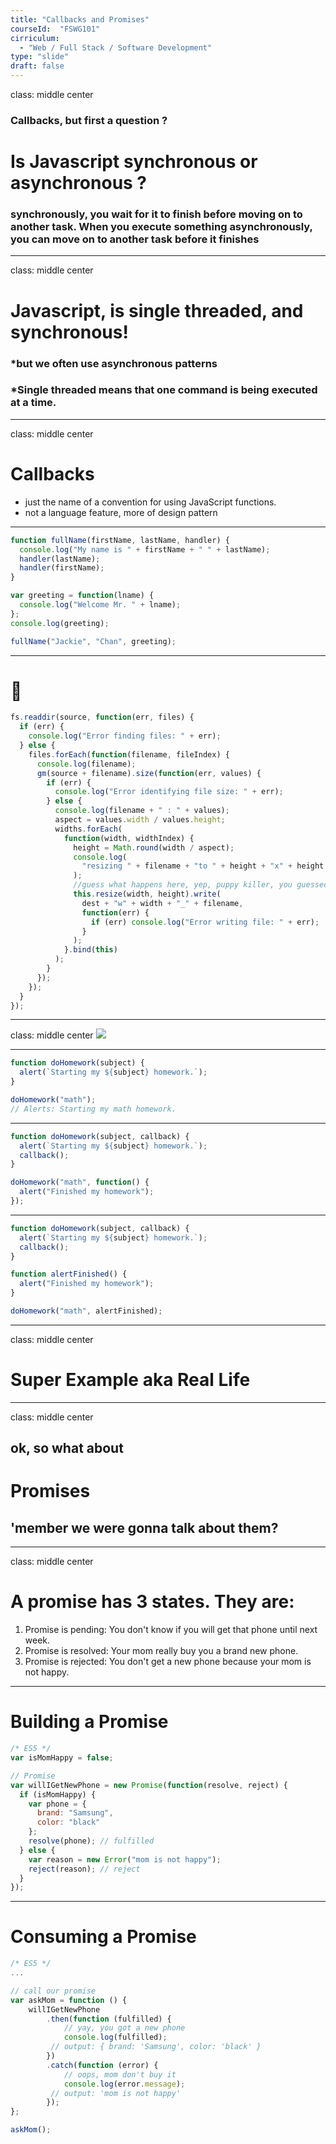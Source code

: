 ```yaml
---
title: "Callbacks and Promises" 
courseId:  "FSWG101"
cirriculum: 
  - "Web / Full Stack / Software Development"
type: "slide"
draft: false
---
```


class: middle center

### Callbacks, but first a question ?

# Is Javascript synchronous or asynchronous ?

### synchronously, you wait for it to finish before moving on to another task. When you execute something asynchronously, you can move on to another task before it finishes

---

class: middle center

# Javascript, is single threaded, and **synchronous**!

### \*but we often use asynchronous patterns

### \*Single threaded means that one command is being executed at a time.

---

class: middle center

# Callbacks

* just the name of a convention for using JavaScript functions.
* not a language feature, more of design pattern

---

```javascript
function fullName(firstName, lastName, handler) {
  console.log("My name is " + firstName + " " + lastName);
  handler(lastName);
  handler(firstName);
}

var greeting = function(lname) {
  console.log("Welcome Mr. " + lname);
};
console.log(greeting);

fullName("Jackie", "Chan", greeting);
```

---

# 🙁

```javascript
fs.readdir(source, function(err, files) {
  if (err) {
    console.log("Error finding files: " + err);
  } else {
    files.forEach(function(filename, fileIndex) {
      console.log(filename);
      gm(source + filename).size(function(err, values) {
        if (err) {
          console.log("Error identifying file size: " + err);
        } else {
          console.log(filename + " : " + values);
          aspect = values.width / values.height;
          widths.forEach(
            function(width, widthIndex) {
              height = Math.round(width / aspect);
              console.log(
                "resizing " + filename + "to " + height + "x" + height
              );
              //guess what happens here, yep, puppy killer, you guessed it
              this.resize(width, height).write(
                dest + "w" + width + "_" + filename,
                function(err) {
                  if (err) console.log("Error writing file: " + err);
                }
              );
            }.bind(this)
          );
        }
      });
    });
  }
});
```

---

class: middle center
![](https://www.twilio.com/blog/wp-content/uploads/2016/09/31orCejQRkSvmchYeZC2GKswNtst-d_xEoSPoP3X-bAm9RRe8hxz59vVZrrRm78VvJgVbuUo5R7dAikR2gY1rxtqQ14yMJP8K4CS3Siiir_wRpB6IYgoWGlpokE51vV4eYAI2lpP-1.png)

---

```js
function doHomework(subject) {
  alert(`Starting my ${subject} homework.`);
}

doHomework("math");
// Alerts: Starting my math homework.
```

---

```js
function doHomework(subject, callback) {
  alert(`Starting my ${subject} homework.`);
  callback();
}

doHomework("math", function() {
  alert("Finished my homework");
});
```

---

```js
function doHomework(subject, callback) {
  alert(`Starting my ${subject} homework.`);
  callback();
}

function alertFinished() {
  alert("Finished my homework");
}

doHomework("math", alertFinished);
```

---

class: middle center

# Super Example aka Real Life

---

class: middle center

## ok, so what about

# Promises

## 'member we were gonna talk about them?

---

class: middle center

# A promise has 3 states. They are:

1. Promise is pending: You don't know if you will get that phone until next week.
2. Promise is resolved: Your mom really buy you a brand new phone.
3. Promise is rejected: You don't get a new phone because your mom is not happy.

---

# Building a Promise

```javascript
/* ES5 */
var isMomHappy = false;

// Promise
var willIGetNewPhone = new Promise(function(resolve, reject) {
  if (isMomHappy) {
    var phone = {
      brand: "Samsung",
      color: "black"
    };
    resolve(phone); // fulfilled
  } else {
    var reason = new Error("mom is not happy");
    reject(reason); // reject
  }
});
```

---

# Consuming a Promise

```javascript
/* ES5 */
...

// call our promise
var askMom = function () {
    willIGetNewPhone
        .then(function (fulfilled) {
            // yay, you got a new phone
            console.log(fulfilled);
         // output: { brand: 'Samsung', color: 'black' }
        })
        .catch(function (error) {
            // oops, mom don't buy it
            console.log(error.message);
         // output: 'mom is not happy'
        });
};

askMom();
```
